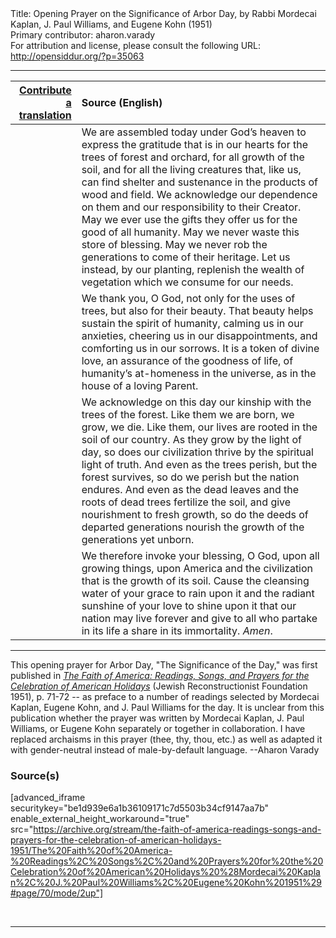 <html>
<head></head>
<body>
Title: Opening Prayer on the Significance of Arbor Day, by Rabbi Mordecai Kaplan, J. Paul Williams, and Eugene Kohn (1951)<br />
Primary contributor: aharon.varady<br />
For attribution and license, please consult the following URL: <a href="http://opensiddur.org/?p=35063">http://opensiddur.org/?p=35063</a>
<p />
<hr />

<table style="margin-left: auto;margin-right: auto;" class="draggable">
<thead><tr><th id="x" style="text-align: right;"><a href="/contribute/upload/">Contribute a translation</a></th><th style="text-align: left;">Source (English)</th></tr></thead>
<tbody>
<tr><td style="vertical-align:top;">
<div class="liturgy"><span lang="he">

</span></div></td>
 
<td style="vertical-align:top;">
<div class="english">
We are assembled today under God’s heaven 
to express the gratitude that is in our hearts 
for the trees of forest and orchard, 
for all growth of the soil, 
and for all the living creatures 
that, like us, can find shelter and sustenance 
in the products of wood and field. 
We acknowledge our dependence on them 
and our responsibility to their Creator. 
May we ever use the gifts they offer us 
for the good of all humanity. 
May we never waste this store of blessing. 
May we never rob the generations to come of their heritage. 
Let us instead, by our planting, 
replenish the wealth of vegetation 
which we consume for our needs. 
</div></td></tr>


<tr><td style="vertical-align:top;">
<div class="liturgy"><span lang="he">

</span></div></td>
 
<td style="vertical-align:top;">
<div class="english">
We thank you, O God, 
not only for the uses of trees, 
but also for their beauty. 
That beauty helps sustain the spirit of humanity, 
calming us in our anxieties, 
cheering us in our disappointments, 
and comforting us in our sorrows. 
It is a token of divine love, 
an assurance of the goodness of life, 
of humanity’s at-homeness in the universe, 
as in the house of a loving Parent. 
</div></td></tr>


<tr><td style="vertical-align:top;">
<div class="liturgy"><span lang="he">

</span></div></td>
 
<td style="vertical-align:top;">
<div class="english">
We acknowledge on this day 
our kinship with the trees of the forest. 
Like them 
we are born, 
we grow, 
we die. 
Like them, 
our lives are rooted in the soil of our country. 
As they grow by the light of day, 
so does our civilization thrive 
by the spiritual light of truth. 
And even as the trees perish, 
but the forest survives, 
so do we perish 
but the nation endures. 
And even as the dead leaves 
and the roots of dead trees 
fertilize the soil, 
and give nourishment to fresh growth, 
so do the deeds of departed generations 
nourish the growth of the generations yet unborn. 
</div></td></tr>


<tr><td style="vertical-align:top;">
<div class="liturgy"><span lang="he">

</span></div></td>
 
<td style="vertical-align:top;">
<div class="english">
We therefore invoke your blessing, O God, 
upon all growing things, 
upon America 
and the civilization that is the growth of its soil. 
Cause the cleansing water of your grace 
to rain upon it 
and the radiant sunshine of your love 
to shine upon it 
that our nation may live forever 
and give to all who partake in its life 
a share in its immortality. 
<em>Amen</em>. 
</div></td></tr>
</tbody></table>

<hr />

This opening prayer for Arbor Day, "The Significance of the Day," was first published in <em><a href="/?p=34753">The Faith of America: Readings, Songs, and Prayers for the Celebration of American Holidays</a></em> (Jewish Reconstructionist Foundation 1951), p. 71-72 -- as preface to a number of readings selected by Mordecai Kaplan, Eugene Kohn, and J. Paul Williams for the day. It is unclear from this publication whether the prayer was written by Mordecai Kaplan, J. Paul Williams, or Eugene Kohn separately or together in collaboration. I have replaced archaisms in this prayer (thee, thy, thou, etc.) as well as adapted it with gender-neutral instead of male-by-default language. --Aharon Varady

<h3>Source(s)</h3>

[advanced_iframe securitykey="be1d939e6a1b36109171c7d5503b34cf9147aa7b" enable_external_height_workaround="true" src="https://archive.org/stream/the-faith-of-america-readings-songs-and-prayers-for-the-celebration-of-american-holidays-1951/The%20Faith%20of%20America-%20Readings%2C%20Songs%2C%20and%20Prayers%20for%20the%20Celebration%20of%20American%20Holidays%20%28Mordecai%20Kaplan%2C%20J.%20Paul%20Williams%2C%20Eugene%20Kohn%201951%29#page/70/mode/2up"]

&nbsp;

<hr />

&nbsp;
</body>
</html>